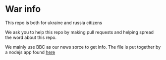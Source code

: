 # War info

This repo is both for ukraine and russia citizens

We ask you to help this repo by making pull requests and helping spread the word about this repo.


We mainly use BBC as our news sorce to get info. The file is put together by a nodejs app found [here](https://github.com/ukraine-war-info/ukraine-news)
